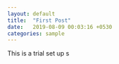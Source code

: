 ```yaml
---
layout: default
title:  "First Post"
date:   2019-08-09 00:03:16 +0530
categories: sample
---
```

This is a trial set up
s
